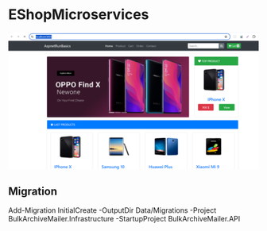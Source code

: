 # EShopMicroservices
![Örnek Resim](https://github.com/cihanasn/EShopMicroservices/blob/main/Screenshot%202024-07-03%20183504.png)

## Migration

Add-Migration InitialCreate -OutputDir Data/Migrations -Project BulkArchiveMailer.Infrastructure -StartupProject BulkArchiveMailer.API